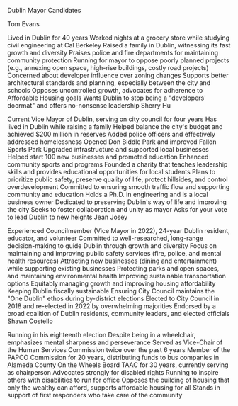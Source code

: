 Dublin Mayor Candidates

Tom Evans

Lived in Dublin for 40 years
Worked nights at a grocery store while studying civil engineering at Cal Berkeley
Raised a family in Dublin, witnessing its fast growth and diversity
Praises police and fire departments for maintaining community protection
Running for mayor to oppose poorly planned projects (e.g., annexing open space, high-rise buildings, costly road projects)
Concerned about developer influence over zoning changes
Supports better architectural standards and planning, especially between the city and schools
Opposes uncontrolled growth, advocates for adherence to Affordable Housing goals
Wants Dublin to stop being a "developers' doormat" and offers no-nonsense leadership
Sherry Hu

Current Vice Mayor of Dublin, serving on city council for four years
Has lived in Dublin while raising a family
Helped balance the city's budget and achieved $200 million in reserves
Added police officers and effectively addressed homelessness
Opened Don Biddle Park and improved Fallon Sports Park
Upgraded infrastructure and supported local businesses
Helped start 100 new businesses and promoted education
Enhanced community sports and programs
Founded a charity that teaches leadership skills and provides educational opportunities for local students
Plans to prioritize public safety, preserve quality of life, protect hillsides, and control overdevelopment
Committed to ensuring smooth traffic flow and supporting community and education
Holds a Ph.D. in engineering and is a local business owner
Dedicated to preserving Dublin's way of life and improving the city
Seeks to foster collaboration and unity as mayor
Asks for your vote to lead Dublin to new heights
Jean Josey

Experienced Councilmember (Vice Mayor in 2022), 24-year Dublin resident, educator, and volunteer
Committed to well-researched, long-range decision-making to guide Dublin through growth and diversity
Focus on maintaining and improving public safety services (fire, police, and mental health resources)
Attracting new businesses (dining and entertainment) while supporting existing businesses
Protecting parks and open spaces, and maintaining environmental health
Improving sustainable transportation options
Equitably managing growth and improving housing affordability
Keeping Dublin fiscally sustainable
Ensuring City Council maintains the "One Dublin" ethos during by-district elections
Elected to City Council in 2018 and re-elected in 2022 by overwhelming majorities
Endorsed by a broad coalition of Dublin residents, community leaders, and elected officials
Shawn Costello

Running in his eighteenth election
Despite being in a wheelchair, emphasizes mental sharpness and perseverance
Served as Vice-Chair of the Human Services Commission twice over the past 6 years
Member of the PAPCO Commission for 20 years, distributing funds to bus companies in Alameda County
On the Wheels Board TAAC for 30 years, currently serving as chairperson
Advocates strongly for disabled rights
Running to inspire others with disabilities to run for office
Opposes the building of housing that only the wealthy can afford, supports affordable housing for all
Stands in support of first responders who take care of the community





